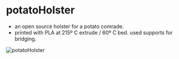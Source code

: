 # potatoHolster
* an open source holster for a potato comrade.
* printed with PLA at 215º C extrude / 60º C bed. used supports for bridging.

![potatoHolster](https://github.com/evanmcook/potatoHolster/blob/main/potatoHolster.gif)
